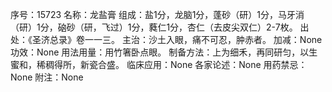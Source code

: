 序号：15723
名称：龙盐膏
组成：盐1分，龙脑1分，蓬砂（研）1分，马牙消（研）1分，硇砂（研，飞过）1分，蕤仁1分，杏仁（去皮尖双仁）2-7枚。
出处：《圣济总录》卷一一三。
主治：沙土入眼，痛不可忍，肿赤者。
加减：None
功效：None
用法用量：用竹箸卧点眼。
制备方法：上为细禾，再同研匀，以生蜜和，稀稠得所，新瓷合盛。
临床应用：None
各家论述：None
用药禁忌：None
附注：None
